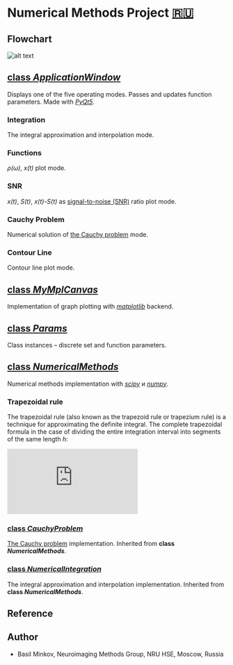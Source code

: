 # Numerical Methods Project [:ru:](/info/README_RUS.md)

## Flowchart

![alt text](https://github.com/BasilMinkov/NumericalMethodsProject/blob/master/static/NumericalMethodsProjects_eng.jpg)

## [class _ApplicationWindow_](/main.py)
Displays one of the five operating modes. Passes and updates function parameters. Made with [_PyQt5_](https://pypi.python.org/pypi/PyQt5).

### Integration
The integral approximation and interpolation mode.

### Functions
 _ρ(ω)_, _x(t)_ plot mode.

### SNR
_x(t)_, _S(t)_, _x(t)-S(t)_ as [signal-to-noise (SNR)](https://en.wikipedia.org/wiki/Signal-to-noise_ratio) ratio plot mode.

### Cauchy Problem
Numerical solution of [the Cauchy problem](https://en.wikipedia.org/wiki/Cauchy_problem) mode.

### Contour Line
Contour line plot mode.

## [class _MyMplCanvas_](/canvas.py)
Implementation of graph plotting with [_matplotlib_](https://matplotlib.org/) backend.

## [class _Params_](/params.py)
Class instances – discrete set and function parameters.

## [class _NumericalMethods_](/numerical_methods.py)
Numerical methods implementation with [_scipy_](https://www.scipy.org/) и [_numpy_](http://www.numpy.org/).

### Trapezoidal rule

The trapezoidal rule (also known as the trapezoid rule or trapezium rule) is a technique for approximating the definite integral.
The complete trapezoidal formula in the case of dividing the entire integration interval into segments of the same length _h_:

![trapezoidal rule](https://latex.codecogs.com/gif.latex?%5Cint_%7Ba%7D%5E%7Bb%7Df%5Cleft%20%28%20x%20%5Cright%20%29dx%5Capprox%20%5Cfrac%7Bb-a%7D%7Bn%7D%5Cleft%20%28%20%5Cfrac%7Bf%28x_%7B0%7D%29&plus;f%28x_%7Bn%7D%29%7D%7B2%7D%20&plus;%5Csum_%7Bi%3D1%7D%5E%7Bn-1%7Df%5Cleft%20%28%20x_%7Bi%7D%20%5Cright%20%29%20%5Cright%20%29)

### [class _CauchyProblem_](/numerical_methods.py)
[The Cauchy problem](https://en.wikipedia.org/wiki/Cauchy_problem) implementation. Inherited from **class _NumericalMethods_**.

### [class _NumericalIntegration_]((/numerical_methods.py))
The integral approximation and interpolation implementation. Inherited from **class _NumericalMethods_**.

## Reference



## Author
- Basil Minkov, Neuroimaging Methods Group, NRU HSE, Moscow, Russia

